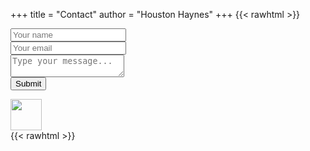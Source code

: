 +++
title = "Contact"
author = "Houston Haynes"
+++ 
{{< rawhtml >}}
<div id="container" class="ld-over">
  <div id="output"></div> 
      <form id="submitMessage" method="post" style="visibility:visible;"> 
        <div class="form-group"> 
          <input type="text" id="name" class="form-control" placeholder="Your name" required>
        </div>
        <div class="form-group">
          <input type="email" id="email" class="form-control" placeholder="Your email" required>
        </div>
        <div class="form-group">
          <textarea id="message" class="form-control" placeholder="Type your message..." required></textarea>
        </div>
        <input class="button-primary" type="submit" value="Submit">
      </form>
</div>
<div class="lds-heart centered">
  <div><img id="AzureFunctionHeartbeat" src="/img/Function Apps.svg" height="50" width="50" style="vertical-align:middle;visibility:visible;"/></div>
</div>
{{< rawhtml >}}